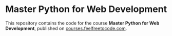 # Master Python for Web Development

This repository contains the code for the course **Master Python for Web Development**, published on [courses.feelfreetocode.com](https://courses.feelfreetocode.com).

